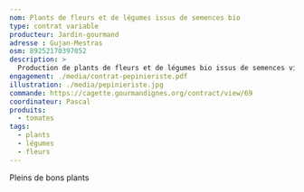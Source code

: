 ```yaml
---
nom: Plants de fleurs et de légumes issus de semences bio 
type: contrat variable
producteur: Jardin-gourmand
adresse : Gujan-Mestras
osm: 89252170397052
description: >
  Production de plants de fleurs et de légumes bio issus de semences vivantes
engagement: ./media/contrat-pepinieriste.pdf
illustration: ./media/pepinieriste.jpg
commande: https://cagette.gourmandignes.org/contract/view/69
coordinateur: Pascal
produits:
  - tomates
tags:
  - plants
  - légumes
  - fleurs
---
```


Pleins de bons plants